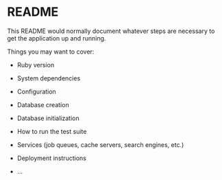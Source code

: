 # README

This README would normally document whatever steps are necessary to get the
application up and running.

Things you may want to cover:

- Ruby version

- System dependencies

- Configuration

- Database creation

- Database initialization

- How to run the test suite

- Services (job queues, cache servers, search engines, etc.)

- Deployment instructions

- ...

<!-- Run 'docker-compose up' to start up rails container and postgres -->
<!-- Run 'docker-compose exec web sh' to be inside the rails container after up-->
